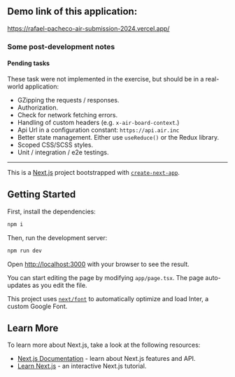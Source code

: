 ## Demo link of this application:

https://rafael-pacheco-air-submission-2024.vercel.app/

### Some post-development notes

#### Pending tasks

These task were not implemented in the exercise, but should be in a real-world application:

- GZipping the requests / responses.
- Authorization.
- Check for network fetching errors.
- Handling of custom headers (e.g. `x-air-board-context`.)
- Api Url in a configuration constant: `https://api.air.inc`
- Better state management. Either use `useReduce()` or the Redux library.
- Scoped CSS/SCSS styles.
- Unit / integration / e2e testings.

---

This is a [Next.js](https://nextjs.org/) project bootstrapped with [`create-next-app`](https://github.com/vercel/next.js/tree/canary/packages/create-next-app).

## Getting Started

First, install the dependencies:

```bash
npm i
```

Then, run the development server:

```bash
npm run dev
```

Open [http://localhost:3000](http://localhost:3000) with your browser to see the result.

You can start editing the page by modifying `app/page.tsx`. The page auto-updates as you edit the file.

This project uses [`next/font`](https://nextjs.org/docs/basic-features/font-optimization) to automatically optimize and load Inter, a custom Google Font.

## Learn More

To learn more about Next.js, take a look at the following resources:

- [Next.js Documentation](https://nextjs.org/docs) - learn about Next.js features and API.
- [Learn Next.js](https://nextjs.org/learn) - an interactive Next.js tutorial.

